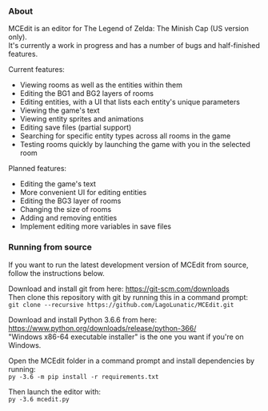 
### About

MCEdit is an editor for The Legend of Zelda: The Minish Cap (US version only).  
It's currently a work in progress and has a number of bugs and half-finished features.  

Current features:
* Viewing rooms as well as the entities within them
* Editing the BG1 and BG2 layers of rooms
* Editing entities, with a UI that lists each entity's unique parameters
* Viewing the game's text
* Viewing entity sprites and animations
* Editing save files (partial support)
* Searching for specific entity types across all rooms in the game
* Testing rooms quickly by launching the game with you in the selected room

Planned features:
* Editing the game's text
* More convenient UI for editing entities
* Editing the BG3 layer of rooms
* Changing the size of rooms
* Adding and removing entities
* Implement editing more variables in save files

### Running from source

If you want to run the latest development version of MCEdit from source, follow the instructions below.

Download and install git from here: https://git-scm.com/downloads  
Then clone this repository with git by running this in a command prompt:  
`git clone --recursive https://github.com/LagoLunatic/MCEdit.git`  

Download and install Python 3.6.6 from here: https://www.python.org/downloads/release/python-366/  
"Windows x86-64 executable installer" is the one you want if you're on Windows.  

Open the MCEdit folder in a command prompt and install dependencies by running:  
`py -3.6 -m pip install -r requirements.txt`  

Then launch the editor with:  
`py -3.6 mcedit.py`  
